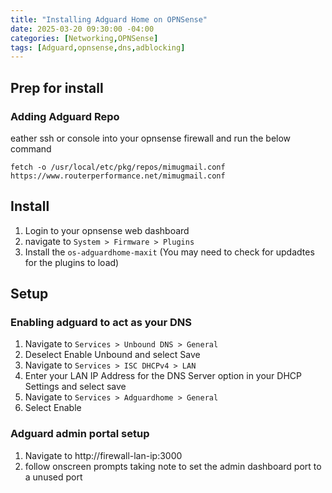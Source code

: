 ```yaml
---
title: "Installing Adguard Home on OPNSense"
date: 2025-03-20 09:30:00 -04:00
categories: [Networking,OPNSense]
tags: [Adguard,opnsense,dns,adblocking]
---
```

## Prep for install
### Adding Adguard Repo
eather ssh or console into your opnsense firewall and run the below command
```shell
fetch -o /usr/local/etc/pkg/repos/mimugmail.conf https://www.routerperformance.net/mimugmail.conf
```

## Install
1. Login to your opnsense web dashboard
2. navigate to `System > Firmware > Plugins`
3. Install the `os-adguardhome-maxit` (You may need to check for updadtes for the plugins to load)

## Setup
### Enabling adguard to act as your DNS
1. Navigate to `Services > Unbound DNS > General`
2. Deselect Enable Unbound and select Save
3. Navigate to `Services > ISC DHCPv4 > LAN`
4. Enter your LAN IP Address for the DNS Server option in your DHCP Settings and select save
5. Navigate to `Services > Adguardhome > General`
6. Select Enable

### Adguard admin portal setup
1. Navigate to http://firewall-lan-ip:3000
2. follow onscreen prompts taking note to set the admin dashboard port to a unused port